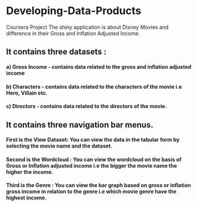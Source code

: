 # Developing-Data-Products
Coursera Project
The shiny application is about Disney Movies and difference in their Gross and Inflation Adjusted Income.


## It contains three datasets : 

#### a) Gross Income - contains data related to the gross and inflation adjusted income

#### b) Characters - contains data related to the characters of the movie i.e Hero, Villain etc.

#### c) Directors - contains data related to the directors of the movie.

## It contains three navigation bar menus.

#### First is the View Dataset: You can view the data in the tabular form by selecting the movie name and the dataset.

#### Second is the Wordcloud : You can view the wordcloud on the basis of Gross or Inflation adjusted income i.e the bigger the movie name the higher the income.

#### Third is the Genre : You can view the bar graph based on gross or inflation gross income in relation to the genre i.e which movie genre have the highest income.

